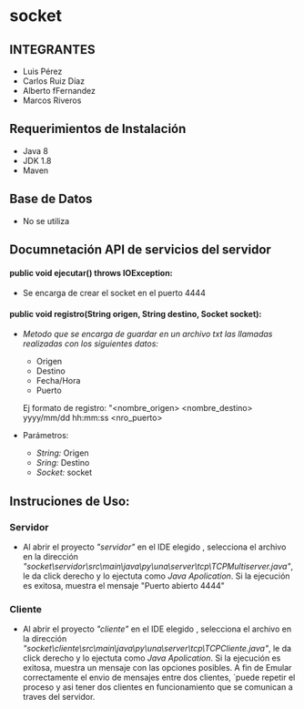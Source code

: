 # socket

## INTEGRANTES
- Luis Pérez
- Carlos Ruiz Díaz
- Alberto fFernandez
- Marcos Riveros


## Requerimientos de Instalación
- Java 8
- JDK 1.8
- Maven

## Base de Datos
- No se utiliza

## Documnetación API de servicios del servidor

#### public void ejecutar() throws IOException:
   - Se encarga de crear el socket en el puerto 4444
  
#### public void registro(String origen, String destino, Socket socket):
   - _Metodo que se encarga de guardar en un archivo txt las llamadas realizadas con los siguientes datos:_
      * Origen
      * Destino
      * Fecha/Hora
      * Puerto
      
      Ej formato de registro: "<nombre_origen> <nombre_destino>  yyyy/mm/dd hh:mm:ss  <nro_puerto>
      
   - Parámetros:
      * _String:_ Origen
      * _Sring:_ Destino
      * _Socket:_ socket
      
## Instruciones de Uso:

### Servidor
- Al abrir el proyecto _"servidor"_ en el IDE elegido , selecciona el archivo en la dirección _"socket\servidor\src\main\java\py\una\server\tcp\TCPMultiserver.java"_, le da click derecho y lo ejectuta como _Java Apolication_. Si la ejecución es exitosa, muestra el mensaje "Puerto abierto 4444"

### Cliente 
- Al abrir el proyecto _"cliente"_ en el IDE elegido , selecciona el archivo en la dirección _"socket\cliente\src\main\java\py\una\server\tcp\TCPCliente.java"_, le da click derecho y lo ejectuta como _Java Apolication_. Si la ejecución es exitosa, muestra un mensaje con las opciones posibles. A fin de Emular correctamente el envio de mensajes entre dos clientes, ´puede repetir el proceso y asi tener dos clientes en funcionamiento que se comunican a traves del servidor.


